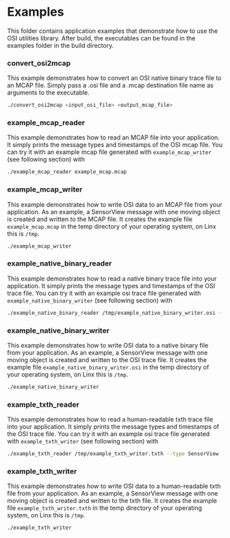 # Examples

This folder contains application examples that demonstrate how to use the OSI utilities library.
After build, the executables can be found in the examples folder in the build directory.

### convert_osi2mcap

This example demonstrates how to convert an OSI native binary trace file to an MCAP file.
Simply pass a .osi file and a .mcap destination file name as arguments to the executable.

```bash
./convert_osi2mcap <input_osi_file> <output_mcap_file>
```

### example_mcap_reader

This example demonstrates how to read an MCAP file into your application.
It simply prints the message types and timestamps of the OSI mcap file.
You can try it with an example mcap file generated with `example_mcap_writer` (see following section) with

```bash
./example_mcap_reader example_mcap.mcap
```

### example_mcap_writer

This example demonstrates how to write OSI data to an MCAP file from your application.
As an example, a SensorView message with one moving object is created and written to the MCAP file.
It creates the example file `example_mcap.mcap` in the temp directory of your operating system, on Linx this is `/tmp`.

```bash
./example_mcap_writer
```

### example_native_binary_reader

This example demonstrates how to read a native binary trace file into your application.
It simply prints the message types and timestamps of the OSI trace file.
You can try it with an example osi trace file generated with `example_native_binary_writer` (see following section) with

```bash
./example_native_binary_reader /tmp/example_native_binary_writer.osi --type SensorView
```

### example_native_binary_writer

This example demonstrates how to write OSI data to a native binary file from your application.
As an example, a SensorView message with one moving object is created and written to the OSI trace file.
It creates the example file `example_native_binary_writer.osi` in the temp directory of your operating system, on Linx this is `/tmp`.

```bash
./example_native_binary_writer
```

### example_txth_reader

This example demonstrates how to read a human-readable txth trace file into your application.
It simply prints the message types and timestamps of the OSI trace file.
You can try it with an example osi trace file generated with `example_txth_writer` (see following section) with

```bash
./example_txth_reader /tmp/example_txth_writer.txth --type SensorView
```

### example_txth_writer

This example demonstrates how to write OSI data to a human-readable txth file from your application.
As an example, a SensorView message with one moving object is created and written to the txth file.
It creates the example file `example_txth_writer.txth` in the temp directory of your operating system, on Linx this is `/tmp`.

```bash
./example_txth_writer
```
